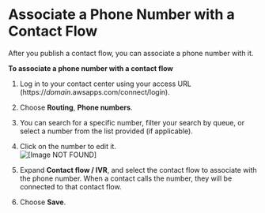 # Associate a Phone Number with a Contact Flow<a name="associate-phone-number"></a>

After you publish a contact flow, you can associate a phone number with it\.

**To associate a phone number with a contact flow**

1. Log in to your contact center using your access URL \(https://*domain*\.awsapps\.com/connect/login\)\.

1. Choose **Routing**, **Phone numbers**\.

1. You can search for a specific number, filter your search by queue, or select a number from the list provided \(if applicable\)\.

1. Click on the number to edit it\.   
![\[Image NOT FOUND\]](http://docs.aws.amazon.com/connect/latest/adminguide/images/click-on-phone-number.png)

1. Expand **Contact flow / IVR**, and select the contact flow to associate with the phone number\. When a contact calls the number, they will be connected to that contact flow\.

1. Choose **Save**\.